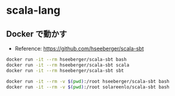 # scala-lang

## Docker で動かす
- Reference: https://github.com/hseeberger/scala-sbt

```bash
docker run -it --rm hseeberger/scala-sbt bash
docker run -it --rm hseeberger/scala-sbt scala
docker run -it --rm hseeberger/scala-sbt sbt
```

```bash
docker run -it --rm -v $(pwd):/root hseeberger/scala-sbt bash
docker run -it --rm -v $(pwd):/root solareenlo/scala-sbt bash
```
